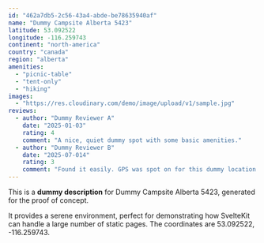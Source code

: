 ```yaml
---
id: "462a7db5-2c56-43a4-abde-be78635940af"
name: "Dummy Campsite Alberta 5423"
latitude: 53.092522
longitude: -116.259743
continent: "north-america"
country: "canada"
region: "alberta"
amenities:
  - "picnic-table"
  - "tent-only"
  - "hiking"
images:
  - "https://res.cloudinary.com/demo/image/upload/v1/sample.jpg"
reviews:
  - author: "Dummy Reviewer A"
    date: "2025-01-03"
    rating: 4
    comment: "A nice, quiet dummy spot with some basic amenities."
  - author: "Dummy Reviewer B"
    date: "2025-07-014"
    rating: 3
    comment: "Found it easily. GPS was spot on for this dummy location."
---
```


This is a **dummy description** for Dummy Campsite Alberta 5423, generated for the proof of concept.

It provides a serene environment, perfect for demonstrating how SvelteKit can handle a large number of static pages. The coordinates are 53.092522, -116.259743.
